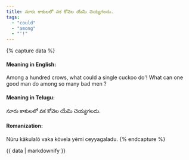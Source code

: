 ```yaml
---
title: నూరు కాకులలో వక కోవెల యేమి చెయ్యగలదు.
tags:
  - "could"
  - "among"
  - "'!"
---
```


{% capture data %}
#### Meaning in English:
Among a hundred crows, what could a single cuckoo do'!
What can one good man do among so many bad men ?

#### Meaning in Telugu:
నూరు కాకులలో వక కోవెల యేమి చెయ్యగలదు.

#### Romanization:
Nūru kākulalō vaka kōvela yēmi ceyyagaladu.
{% endcapture %}

{{ data | markdownify }}


